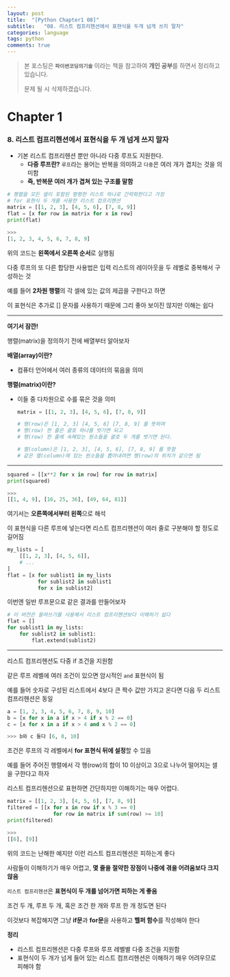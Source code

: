 ```yaml
---
layout: post
title:  "[Python Chapter1 08]"
subtitle:   "08. 리스트 컴프리헨션에서 표현식을 두개 넘게 쓰지 말자"
categories: language
tags: python
comments: true
---
```

> 본 포스팅은 **`파이썬코딩의기술`** 이라는 책을 참고하여 **개인 공부**를 하면서 정리하고 있습니다.
>
> 문제 될 시 삭제하겠습니다.

# Chapter 1
### 8. 리스트 컴프리헨션에서 표현식을 두 개 넘게 쓰지 말자
- 기본 리스트 컴프리헨션 뿐만 아니라 다중 루프도 지원한다.
	- **다중 루프란?**
	`루프`라는 용어는 반복을 의미하고 `다중`은 여러 개가 겹치는 것을 의미함
	- **즉, 반복문 여러 개가 겹쳐 있는 구조를 말함**

```python
# 행렬을 모든 셀이 포함된 평평한 리스트 하나로 간략화한다고 가정
# for 표현식 두 개를 사용한 리스트 컴프리헨션
matrix = [[1, 2, 3], [4, 5, 6], [7, 8, 9]]
flat = [x for row in matrix for x in row]
print(flat)

>>>
[1, 2, 3, 4, 5, 6, 7, 8, 9]

```

위의 코드는 **왼쪽에서 오른쪽 순서**로 실행됨

다중 루프의 또 다른 합당한 사용법은 입력 리스트의 레이아웃을 두 레벨로 중복해서 구성하는 것

예를 들어 **2차원 행렬**의 각 셀에 있는 값의 제곱을 구한다고 하면

이 표현식은 추가로 [] 문자를 사용하기 때문에 그리 좋아 보이진 않지만 이해는 쉽다

---
**여기서 잠깐!**


행렬(matrix)을 정의하기 전에 배열부터 알아보자

**배열(array)이란?**

- 컴퓨터 언어에서 여러 종류의 데이터의 묶음을 의미

**행렬(matrix)이란?**

- 이들 중 다차원으로 수를 묶은 것을 의미

	```python
	matrix = [[1, 2, 3], [4, 5, 6], [7, 8, 9]]

	# 행(row)은 [1, 2, 3] [4, 5, 6] [7, 8, 9] 를 뜻하며
	# 행(row) 한 줄은 괄호 하나를 벗기면 되고
	# 행(row) 한 줄에 속해있는 원소들을 괄호 두 개를 벗기면 된다.

	# 열(column)은 [1, 2, 3], [4, 5, 6], [7, 8, 9] 를 뜻함
	# 같은 열(column)에 있는 원소들을 뽑아내려면 행(row)의 위치가 같으면 됨
	```

----

```python
squared = [[x**2 for x in row] for row in matrix]
print(squared)

>>>
[[1, 4, 9], [16, 25, 36], [49, 64, 81]]
```

여기서는 **오른쪽에서부터 왼쪽**으로 해석

이 표현식을 다른 루프에 넣는다면 리스트 컴프리헨션이 여러 줄로 구분해야 할 정도로 길어짐

```python
my_lists = [
	[[1, 2, 3], [4, 5, 6]],
	# ...
]
flat = [x for sublist1 in my_lists
		  for sublist2 in sublist1
		  for x in sublist2]
```

이번엔 일반 루프문으로 같은 결과를 만들어보자

```python
# 이 버전은 들여쓰기를 사용해서 리스트 컴프리헨션보다 이해하기 쉽다
flat = []
for sublist1 in my_lists:
	for sublist2 in sublist1:
		flat.extend(sublist2)
```

----

리스트 컴프리헨션도 다중 if 조건을 지원함

같은 루프 레벨에 여러 조건이 있으면 암시적인 `and` 표현식이 됨

예를 들어 숫자로 구성된 리스트에서 4보다 큰 짝수 값만 가지고 온다면 다음 두 리스트 컴프리헨션은 동일

```python
a = [1, 2, 3, 4, 5, 6, 7, 8, 9, 10]
b = [x for x in a if x > 4 if x % 2 == 0]
c = [x for x in a if x > 4 and x % 2 == 0]

>>> b와 c 둘다 [6, 8, 10]
```

조건은 루프의 각 레벨에서 **for 표현식 뒤에 설정**할 수 있음

예를 들어 주어진 행렬에서 각 행(row)의 합이 10 이상이고 3으로 나누어 떨어지는 셀을 구한다고 하자

리스트 컴프리헨션으로 표현하면 간단하지만 이해하기는 매우 어렵다.

```python
matrix = [[1, 2, 3], [4, 5, 6], [7, 8, 9]]
filtered = [[x for x in row if x % 3 == 0]
			   for row in matrix if sum(row) >= 10]
print(filtered)

>>>
[[6], [9]]
```

위의 코드는 난해한 예지만 이런 리스트 컴프리헨션은 피하는게 좋다

사람들이 이해하기가 매우 어렵고, **몇 줄을 절약한 장점이 나중에 겪을 어려움보다 크지 않음**

`리스트 컴프리헨션`은 **표현식이 두 개를 넘어가면 피하는 게 좋음**

조건 두 개, 루프 두 개, 혹은 조건 한 개와 루프 한 개 정도면 된다

이것보다 복잡해지면 그냥 **if문**과 **for문**을 사용하고 **헬퍼 함수**를 작성해야 한다


**정리**

- 리스트 컴프리헨션은 다중 루프와 루프 레벨별 다중 조건을 지원함
- 표현식이 두 개가 넘게 들어 있는 리스트 컴프리헨션은 이해하기 매우 어려우므로 피해야 함
